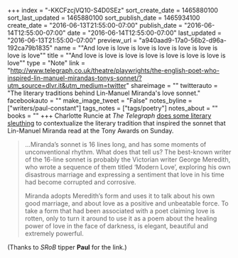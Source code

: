 +++
index = "-KKCFzcjVQ10-S4D0SEz"
sort_create_date = 1465880100
sort_last_updated = 1465880100
sort_publish_date = 1465934100
create_date = "2016-06-13T21:55:00-07:00"
publish_date = "2016-06-14T12:55:00-07:00"
date = "2016-06-14T12:55:00-07:00"
last_updated = "2016-06-13T21:55:00-07:00"
preview_url = "a940aad9-17a0-56b2-d96a-192ca79b1835"
name = "\"And love is love is love is love is love is love is love is love\""
title = "\"And love is love is love is love is love is love is love is love\""
type = "Note"
link = "http://www.telegraph.co.uk/theatre/playwrights/the-english-poet-who-inspired-lin-manuel-mirandas-tonys-sonnet/?utm_source=dlvr.it&utm_medium=twitter"
shareimage = ""
twitterauto = "The literary traditions behind Lin-Manuel Miranda's love sonnet."
facebookauto = ""
make_image_tweet = "False"
notes_byline = ["writers/paul-constant"]
tags_notes = ["tags/poetry"]
notes_about = ""
books = ""
+++
Charlotte Runcie at *The Telegraph* [does some literary sleuthing](http://www.telegraph.co.uk/theatre/playwrights/the-english-poet-who-inspired-lin-manuel-mirandas-tonys-sonnet/) to contextualize the literary tradition that inspired the sonnet that Lin-Manuel Miranda read at the Tony Awards on Sunday.

<blockquote><p>...Miranda’s sonnet is 16 lines long, and has some moments of unconventional rhythm. What does that tell us? The best-known writer of the 16-line sonnet is probably the Victorian writer George Meredith, who wrote a sequence of them titled ‘Modern Love’, exploring his own disastrous marriage and expressing a sentiment that love in his time had become corrupted and corrosive.</p>

<p>Miranda adopts Meredith’s form and uses it to talk about his own good marriage, and about love as a positive and unbeatable force. To take a form that had been associated with a poet claiming love is rotten, only to turn it around to use it as a poem about the healing power of love in the face of darkness, is elegant, beautiful and extremely powerful.</p></blockquote>



(Thanks to *SRoB* tipper **Paul** for the link.)